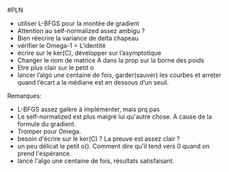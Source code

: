 #PLN 

- utiliser L-BFGS pour la montée de gradient 
- Attention au self-normalized assez ambigu ?
- Bien réecrire la variance de delta chapeau 
- vérifier le Omega-1 = L’identité 
- écrire sur le ker(C), développer sur l’asymptotique 
- Changer le nom de matrice A dans la prop sur la borne des poids 
- Etre plus clair sur le petit o
- lancer l’algo une centaine de fois, garder(sauver) les courbes et arreter quand l’écart a la médiane est en dessous d’un seuil.

Remarques: 
- L-BFGS assez galère à implémenter, mais prq pas 
- Le self-normalized est plus malgré lui qu'autre chose. A cause de la formule du gradient. 
- Tromper pour Omega. 
- besoin d'écrire sur le ker(C) ? La preuve est assez clair ? 
- un peu délicat le petit o(). Comment dire qu'il tend vers 0 quand on prend l'espérance. 
- lancé l'algo une centaine de fois, résultats satisfaisant. 